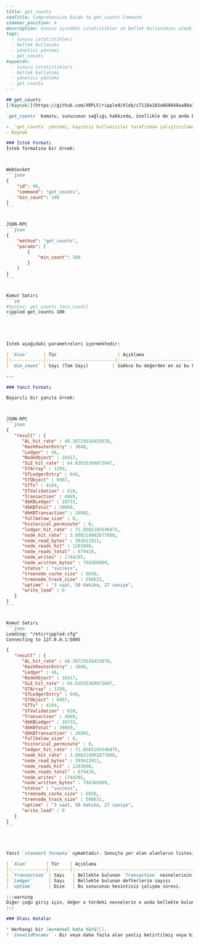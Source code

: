 ````markdown
---
title: get_counts
seoTitle: Comprehensive Guide to get_counts Command
sidebar_position: 4
description: Sunucu içindeki istatistikler ve bellek kullanımını almak için `get_counts` komutunun kullanımı hakkında bilgi sağlar. Bu belge, istek ve yanıt formatlarını ayrıntılı olarak açıklar.
tags:
  - sunucu istatistikleri
  - bellek kullanımı
  - yönetici yöntemi
  - get_counts
keywords:
  - sunucu istatistikleri
  - bellek kullanımı
  - yönetici yöntemi
  - get_counts
---

## get_counts
[[Kaynak]](https://github.com/XRPLF/rippled/blob/c7118a183a660648aa88a3546a6b2c5bce858440/src/ripple/rpc/handlers/GetCounts.cpp "Kaynak")

`get_counts` komutu, sunucunun sağlığı hakkında, özellikle de şu anda bellekte bulunan çeşitli türlerdeki nesne sayılarını sağlamaktadır.

> _`get_counts` yöntemi, kayıtsız kullanıcılar tarafından çalıştırılamayan bir `yönetici yöntemi` dir._  
— Kaynak

### İstek Formatı
İstek formatına bir örnek:



WebSocket
```json
{
    "id": 90,
    "command": "get_counts",
    "min_count": 100
}
```


JSON-RPC
```json
{
    "method": "get_counts",
    "params": [
        {
            "min_count": 100
        }
    ]
}
```


Komut Satırı
```sh
#Syntax: get_counts [min_count]
rippled get_counts 100
```




İstek aşağıdaki parametreleri içermektedir:

| `Alan`      | Tür                       | Açıklama                            |
|:------------|:-------------------------|:------------------------------------|
| `min_count` | Sayı (Tam Sayı)         | Sadece bu değerden en az bu kadar yüksek olan alanları döndür. |

---

### Yanıt Formatı

Başarılı bir yanıta örnek:



JSON-RPC
```json
{
   "result" : {
      "AL_hit_rate" : 48.36725616455078,
      "HashRouterEntry" : 3048,
      "Ledger" : 46,
      "NodeObject" : 10417,
      "SLE_hit_rate" : 64.62035369873047,
      "STArray" : 1299,
      "STLedgerEntry" : 646,
      "STObject" : 6987,
      "STTx" : 4104,
      "STValidation" : 610,
      "Transaction" : 4069,
      "dbKBLedger" : 10733,
      "dbKBTotal" : 39069,
      "dbKBTransaction" : 26982,
      "fullbelow_size" : 0,
      "historical_perminute" : 0,
      "ledger_hit_rate" : 71.0565185546875,
      "node_hit_rate" : 3.808214902877808,
      "node_read_bytes" : 393611911,
      "node_reads_hit" : 1283098,
      "node_reads_total" : 679410,
      "node_writes" : 1744285,
      "node_written_bytes" : 794368909,
      "status" : "success",
      "treenode_cache_size" : 6650,
      "treenode_track_size" : 598631,
      "uptime" : "3 saat, 50 dakika, 27 saniye",
      "write_load" : 0
   }
}
```


Komut Satırı
```json
Loading: "/etc/rippled.cfg"
Connecting to 127.0.0.1:5005

{
   "result" : {
      "AL_hit_rate" : 48.36725616455078,
      "HashRouterEntry" : 3048,
      "Ledger" : 46,
      "NodeObject" : 10417,
      "SLE_hit_rate" : 64.62035369873047,
      "STArray" : 1299,
      "STLedgerEntry" : 646,
      "STObject" : 6987,
      "STTx" : 4104,
      "STValidation" : 610,
      "Transaction" : 4069,
      "dbKBLedger" : 10733,
      "dbKBTotal" : 39069,
      "dbKBTransaction" : 26982,
      "fullbelow_size" : 0,
      "historical_perminute" : 0,
      "ledger_hit_rate" : 71.0565185546875,
      "node_hit_rate" : 3.808214902877808,
      "node_read_bytes" : 393611911,
      "node_reads_hit" : 1283098,
      "node_reads_total" : 679410,
      "node_writes" : 1744285,
      "node_written_bytes" : 794368909,
      "status" : "success",
      "treenode_cache_size" : 6650,
      "treenode_track_size" : 598631,
      "uptime" : "3 saat, 50 dakika, 27 saniye",
      "write_load" : 0
   }
}
```




Yanıt `standart formata` uymaktadır. Sonuçta yer alan alanların listesi bildirim yapılmaksızın değişebilir, ancak aşağıdakilerden (ve diğerlerinden) herhangi birini içerebilir:

| `Alan`       | Tür    | Açıklama                                         |
|:-------------|:-------|:--------------------------------------------------|
| `Transaction` | Sayı   | Bellekte bulunan `Transaction` nesnelerinin sayısı |
| `Ledger`      | Sayı   | Bellekte bulunan defterlerin sayısı               |
| `uptime`      | Dize   | Bu sunucunun kesintisiz çalışma süresi.           |

:::warning
Diğer çoğu giriş için, değer o türdeki nesnelerin o anda bellekte bulunan sayısını göstermektedir.
:::

### Olası Hatalar

* Herhangi bir [evrensel hata türü][].
* `invalidParams` - Bir veya daha fazla alan yanlış belirtilmiş veya bir veya daha fazla zorunlu alan eksik. 


````